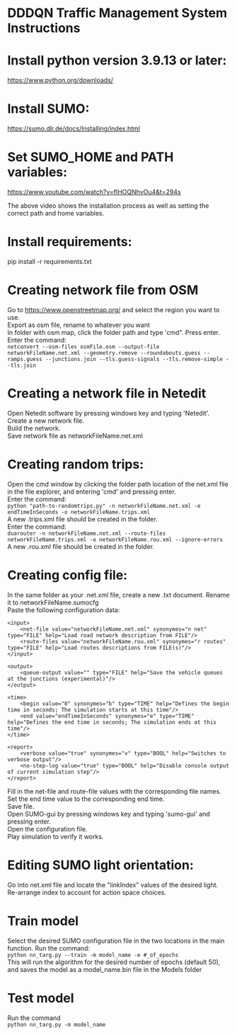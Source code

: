 # DDDQN Traffic Management System Instructions

# Install python version 3.9.13 or later:
https://www.python.org/downloads/

# Install SUMO:
https://sumo.dlr.de/docs/Installing/index.html

# Set SUMO_HOME and PATH variables:
https://www.youtube.com/watch?v=fIHOQNhvOu4&t=294s

The above video shows the installation process as well as setting the correct path and home variables.

# Install requirements:

pip install -r requirements.txt

# Creating network file from OSM
Go to https://www.openstreetmap.org/ and select the region you want to use.<br>
Export as osm file, rename to whatever you want<br>
In folder with osm map, click the folder path and type 'cmd". Press enter.<br>
Enter the command: <br> ```netconvert --osm-files osmFile.osm --output-file networkFileName.net.xml --geometry.remove --roundabouts.guess --ramps.guess --junctions.join --tls.guess-signals --tls.remove-simple --tls.join```

# Creating a network file in Netedit
Open Netedit software by pressing windows key and typing 'Netedit'.<br>
Create a new network file.<br>
Build the network.<br>
Save network file as networkFileName.net.xml

# Creating random trips:
Open the cmd window by clicking the folder path location of the net.xml file in the file explorer, and entering 'cmd' and pressing enter.<br>
Enter the command: <br> ```python "path-to-randomtrips.py" -n networkFileName.net.xml -e endTimeInSeconds -o networkFileName.trips.xml```<br>
A new .trips.xml file should be created in the folder.<br>
Enter the command: <br> ```duarouter -n networkFileName.net.xml --route-files networkFileName.trips.xml -o networkFileName.rou.xml --ignore-errors```<br>
A new .rou.xml file should be created in the folder.

# Creating config file:
In the same folder as your .net.xml file, create a new .txt document. Rename it to networkFileName.sumocfg<br>
Paste the following configuration data:<br>
<?xml version="1.0" encoding="UTF-8"?>

<!-- generated on enter-date-here by Eclipse SUMO sumo Version 1.19.0
-->

<configuration xmlns:xsi="http://www.w3.org/2001/XMLSchema-instance" xsi:noNamespaceSchemaLocation="http://sumo.dlr.de/xsd/sumoConfiguration.xsd">

    <input>
        <net-file value="networkFileName.net.xml" synonymes="n net" type="FILE" help="Load road network description from FILE"/>
        <route-files value="networkFileName.rou.xml" synonymes="r routes" type="FILE" help="Load routes descriptions from FILE(s)"/>
    </input>

    <output>
        <queue-output value="" type="FILE" help="Save the vehicle queues at the junctions (experimental)"/>
    </output>

    <time>
        <begin value="0" synonymes="b" type="TIME" help="Defines the begin time in seconds; The simulation starts at this time"/>
        <end value="endTimeInSeconds" synonymes="e" type="TIME" help="Defines the end time in seconds; The simulation ends at this time"/>
    </time>

    <report>
        <verbose value="true" synonymes="v" type="BOOL" help="Switches to verbose output"/>
        <no-step-log value="true" type="BOOL" help="Disable console output of current simulation step"/>
    </report>

</configuration>

Fill in the net-file and route-file values with the corresponding file names.<br>
Set the end time value to the corresponding end time.<br>
Save file.<br>
Open SUMO-gui by pressing windows key and typing 'sumo-gui' and pressing enter.<br>
Open the configuration file.<br>
Play simulation to verify it works.

# Editing SUMO light orientation:
Go into net.xml file and locate the "linkIndex" values of the desired light.<br>
Re-arrange index to account for action space choices.

# Train model
Select the desired SUMO configuration file in the two locations in the main function.
Run the command: <br> ```python nn_targ.py --train -m model_name -e #_of_epochs```<br>
This will run the algorithm for the desired number of epochs (default 50), and saves the model as a model_name.bin file in the Models folder

# Test model
Run the command <br> ```python nn_targ.py -m model_name ``` <br>
